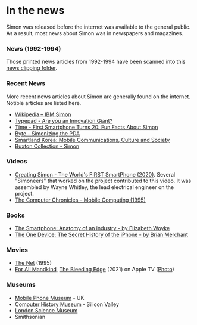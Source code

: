 # In the news
Simon was released before the internet was available to the general public. As a result, most news about Simon was in newspapers
and magazines. 

### News (1992-1994)
Those printed news articles from 1992-1994 have been scanned into this 
[news clipping folder](https://github.com/simoneer/history/tree/master/News_clippings).

### Recent News
More recent news articles about Simon are generally found on the internet. Notible articles are listed here. 

* [Wikipedia – IBM Simon](https://en.wikipedia.org/wiki/IBM_Simon)
* [Typepad - Are you an Innovation Giant?](https://dux.typepad.com/dux/2011/07/are-you-an-innovation-giant-.html)
* [Time - First Smartphone Turns 20: Fun Facts About Simon](https://web.archive.org/web/20140819083729/http://time.com/3137005/first-smartphone-ibm-simon/)
* [Byte - Simonizing the PDA](https://web.archive.org/web/19990221174856/http://byte.com/art/9412/sec11/art3.htm)
* [Smartland Korea: Mobile Communications, Culture and Society](https://books.google.com/books?id=SjKNDgAAQBAJ&pg=PA34#v=onepage&q&f=false)
* [Buxton Collection - Simon](https://www.microsoft.com/buxtoncollection/detail.aspx?id=40&from=http%3A%2F%2Fresearch.microsoft.com%2Fen-us%2Fum%2Fpeople%2Fbibuxton%2Fbuxtoncollection%2Fdetail.aspx%3Fid%3D40)

### Videos
* [Creating Simon - The World's FIRST SmartPhone (2020)](https://www.youtube.com/watch?v=sZ9MzhTybCI). 
Several "Simoneers" that worked on the project contributed to this video. It was assembled by Wayne Whitley, the lead electrical engineer on the project.
* [The Computer Chronicles – Mobile Computing (1995)](https://www.youtube.com/watch?v=S8Mgc8dYLr0)

### Books
* [The Smartphone: Anatomy of an industry - by Elizabeth Woyke](https://www.amazon.com/Smartphone-Anatomy-Industry-Elizabeth-Woyke-ebook/dp/B00JZBE6KU/ref=sr_1_1?dchild=1&keywords=The+Smartphone%3A+Anatomy+of+an+industry&qid=1591652444&sr=8-1)
* [The One Device: The Secret History of the iPhone - by Brian Merchant](https://www.amazon.com/gp/product/B01LWRN0KI)

### Movies
* [The Net](https://www.imdb.com/title/tt0113957/) (1995)
* [For All Mandkind](https://www.imdb.com/title/tt7772588/), [The Bleeding Edge](https://www.imdb.com/title/tt13417002/) (2021) on Apple TV ([Photo](https://www.imdb.com/title/tt13417002/mediaviewer/rm3295008001/))

### Museums
* [Mobile Phone Museum](https://www.mobilephonemuseum.com/phone-detail/ibm-simon) - UK
* [Computer History Museum](https://www.computerhistory.org/collections/catalog/102711516) - Silicon Valley
* [London Science Museum](https://collection.sciencemuseumgroup.org.uk/objects/co8362946/simon-mobile-communicator-1994-1995-pda)
* Smithsonian
